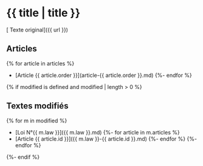 # <i class="fa fa-university" aria-hidden="true"></i> {{ title | title }}

[<i class="fa fa-external-link" aria-hidden="true"></i> Texte original]({{ url }})

## <i class="fa fa-bookmark-o"></i> Articles

{% for article in articles %}
* [Article {{ article.order }}](article-{{ article.order }}.md)
{%- endfor %}

{% if modified is defined and modified | length > 0 %}
## <i class="fa fa-file-text-o"></i> Textes modifiés
{% for m in modified %}
* [Loi N°{{ m.law }}]({{ m.law }}.md)
 {%- for article in m.articles %}
 * [Article {{ article.id }}]({{ m.law }}-{{ article.id }}.md)
 {%- endfor %}
{%- endfor %}

{%- endif %}
